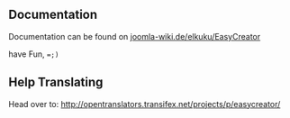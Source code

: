 ## Documentation
Documentation can be found on [joomla-wiki.de/elkuku/EasyCreator](http://joomla-wiki.de/joomla-dokumentation/Benutzer:Elkuku/Proyektz/EasyCreator)

have Fun,
`=;)`

## Help Translating
Head over to: http://opentranslators.transifex.net/projects/p/easycreator/
